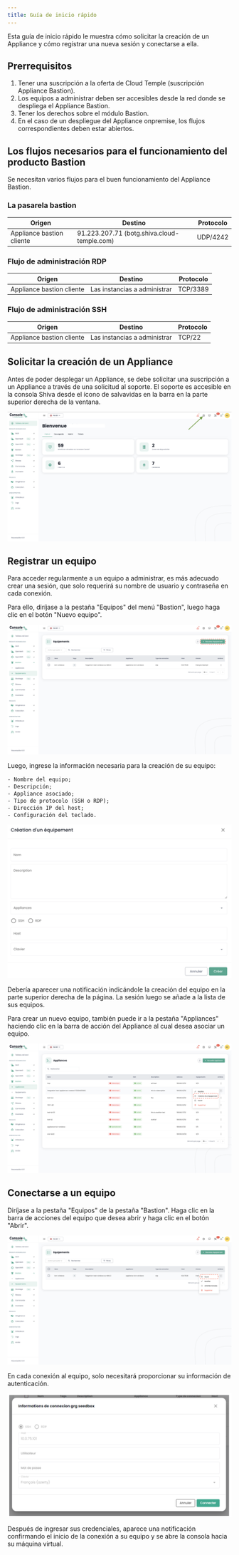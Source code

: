 ```yaml
---
title: Guía de inicio rápido
---
```



Esta guía de inicio rápido le muestra cómo solicitar la creación de un Appliance y cómo registrar una nueva sesión y conectarse a ella.

## Prerrequisitos

1. Tener una suscripción a la oferta de Cloud Temple (suscripción Appliance Bastion).
2. Los equipos a administrar deben ser accesibles desde la red donde se despliega el Appliance Bastion.
3. Tener los derechos sobre el módulo Bastion.
4. En el caso de un despliegue del Appliance onpremise, los flujos correspondientes deben estar abiertos.


## Los flujos necesarios para el funcionamiento del producto Bastion

Se necesitan varios flujos para el buen funcionamiento del Appliance Bastion.

### La pasarela bastion
| Origen                   | Destino                                    | Protocolo |
|--------------------------|---------------------------------------------|-----------|
| Appliance bastion cliente | 91.223.207.71 (botg.shiva.cloud-temple.com) | UDP/4242  |

### Flujo de administración RDP

| Origen                   | Destino                      | Protocolo |
|--------------------------|-----------------------------|-----------|
| Appliance bastion cliente | Las instancias a administrar | TCP/3389  |

### Flujo de administración SSH

| Origen                   | Destino                      | Protocolo |
|--------------------------|-----------------------------|-----------|
| Appliance bastion cliente | Las instancias a administrar | TCP/22    |


## Solicitar la creación de un Appliance
Antes de poder desplegar un Appliance, se debe solicitar una suscripción a un Appliance a través de una solicitud al soporte.
El soporte es accesible en la consola Shiva desde el ícono de salvavidas en la barra en la parte superior derecha de la ventana.

![](images/shiva_support.png)


## Registrar un equipo

Para acceder regularmente a un equipo a administrar, es más adecuado crear una sesión, que solo requerirá su nombre de usuario y contraseña en cada conexión.

Para ello, diríjase a la pestaña "Equipos" del menú "Bastion", luego haga clic en el botón "Nuevo equipo".

![](images/creer_session.png)


Luego, ingrese la información necesaria para la creación de su equipo:

    - Nombre del equipo;
    - Descripción;
    - Appliance asociado;
    - Tipo de protocolo (SSH o RDP);
    - Dirección IP del host;
    - Configuración del teclado.

![](images/creer_session2.png)


Debería aparecer una notificación indicándole la creación del equipo en la parte superior derecha de la página. La sesión luego se añade a la lista de sus equipos.

Para crear un nuevo equipo, también puede ir a la pestaña "Appliances" haciendo clic en la barra de acción del Appliance al cual desea asociar un equipo.

![](images/creer_session3.png)

## Conectarse a un equipo

Diríjase a la pestaña "Equipos" de la pestaña "Bastion". Haga clic en la barra de acciones del equipo que desea abrir y haga clic en el botón "Abrir".

![](images/ouvrir_session.png)

En cada conexión al equipo, solo necesitará proporcionar su información de autenticación.

![](images/ouvrir_session2.png)

Después de ingresar sus credenciales, aparece una notificación confirmando el inicio de la conexión a su equipo y se abre la consola hacia su máquina virtual.
